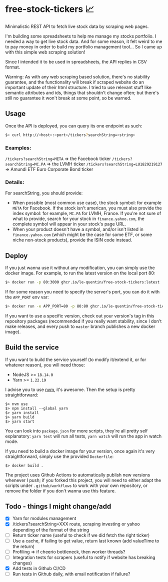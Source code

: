# free-stock-tickers 📈
Minimalistic REST API to fetch live stock data by scraping web pages. 

I'm building some spreadsheets to help me manage my stocks portfolio. I needed a way to get live stock data. And for some reason, it felt weird to me to pay money in order to build my portfolio management tool... So I came up with this simple web scraping solution!

Since I intended it to be used in spreadsheets, the API replies in CSV format.

Warning: As with any web scraping based solution, there's no stability guarantee, and the functionality will break if scraped website do an important update of their html structure. I tried to use relevant stuff like semantic attributes and ids, things that shouldn't change often; but there's still no guarantee it won't break at some point, so be warned.

## Usage 

Once the API is deployed, you can query its one endpoint as such:

```sh
$> curl http://<host>:<port>/tickers?searchString=<string>
```

### Examples:

`/tickers?searchString=META` => the Facebook ticker
`/tickers?searchString=MC.PA` => the LVMH ticker
`/tickers?searchString=LU1829219127` => Amundi ETF Euro Corporate Bond ticker

### Details: 

For searchString, you should provide:
- When possible (most common use case), the stock symbol: for example `META` for Facebook. If the stock isn't american, you must also provide the index symbol: for example, `MC.PA` for LVMH, France. If you're not sure of what to provide, search for your stock in `finance.yahoo.com`, the complete symbol will appear in your stock's page URL.
- When your product doesn't have a symbol, and/or isn't listed in `finance.yahoo.com` (which might be the case for some ETF, or some niche non-stock products), provide the ISIN code instead.

## Deploy

If you just wanna use it without any modification, you can simply use the docker image. For example, to run the latest version on the local port 80: 

```sh
$> docker run -p 80:3000 ghcr.io/le-quentin/free-stock-tickers:latest 
```

If for some reason you need to specify the server's port, you can do it with the `APP_PORT` env var:

```sh
$> docker run -e APP_PORT=80 -p 80:80 ghcr.io/le-quentin/free-stock-tickers:latest 
```

If you want to use a specific version, check out your version's tag in this repository packages (recommended if you really want stability, since I don't make releases, and every push to `master` branch publishes a new docker image).

## Build the service  

If you want to build the service yourself (to modify it/extend it, or for whatever reason), you will need those:

- NodeJS >= `18.14.0` 
- Yarn >= `1.22.19`

I advise you to use [nvm](https://github.com/nvm-sh/nvm), it's awesome. Then the setup is pretty straightforward:

```
$> nvm use
$> npm install --global yarn
$> yarn install
$> yarn build
$> yarn start
```

You can look into `package.json` for more scripts, they're all pretty self explanatory: `yarn test` will run all tests, `yarn watch` will run the app in watch mode.

If you need to build a docker image for your version, once again it's very straightforward, simply use the provided `Dockerfile`: 

```
$> docker build .
```

The project uses Github Actions to automatically publish new versions whenever I push; if you forked this project, you will need to either adapt the scripts under `.github/workflows` to work with your own repository, or remove the folder if you don't wanna use this feature.

## Todo - things I might change/add 
- [x] Yarn for modules management
- [x] /tickers?searchString=XXX route, scraping investing or yahoo depending of the format of the string
- [ ] Return ticker name (useful to check if we did fetch the right ticker)
- [ ] Use a cache, if failing to get value, return last known (add valueTime to the return)
- [ ] Profiling => if cheerio bottleneck, then worker threads?
- [ ] Integration tests for scrapers (useful to notify if website has breaking changes)
- [x] Add tests in Github CI/CD
- [ ] Run tests in Github daily, with email notification if failure?
